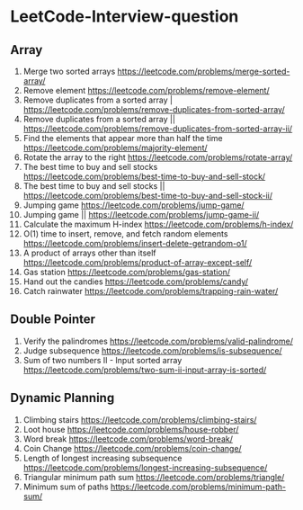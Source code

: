 # LeetCode-Interview-question

## Array

1. Merge two sorted arrays  https://leetcode.com/problems/merge-sorted-array/
2. Remove element https://leetcode.com/problems/remove-element/
3. Remove duplicates from a sorted array | https://leetcode.com/problems/remove-duplicates-from-sorted-array/
4. Remove duplicates from a sorted array || https://leetcode.com/problems/remove-duplicates-from-sorted-array-ii/
5. Find the elements that appear more than half the time https://leetcode.com/problems/majority-element/
6. Rotate the array to the right https://leetcode.com/problems/rotate-array/
7. The best time to buy and sell stocks https://leetcode.com/problems/best-time-to-buy-and-sell-stock/
8. The best time to buy and sell stocks || https://leetcode.com/problems/best-time-to-buy-and-sell-stock-ii/
9. Jumping game https://leetcode.com/problems/jump-game/
10. Jumping game || https://leetcode.com/problems/jump-game-ii/
11. Calculate the maximum H-index https://leetcode.com/problems/h-index/
12. O(1) time to insert, remove, and fetch random elements https://leetcode.com/problems/insert-delete-getrandom-o1/
13. A product of arrays other than itself https://leetcode.com/problems/product-of-array-except-self/
14. Gas station https://leetcode.com/problems/gas-station/
15. Hand out the candies https://leetcode.com/problems/candy/
16. Catch rainwater https://leetcode.com/problems/trapping-rain-water/

## Double Pointer

1. Verify the palindromes https://leetcode.com/problems/valid-palindrome/
2. Judge subsequence https://leetcode.com/problems/is-subsequence/
3. Sum of two numbers II - Input sorted array https://leetcode.com/problems/two-sum-ii-input-array-is-sorted/

## Dynamic Planning

1. Climbing stairs https://leetcode.com/problems/climbing-stairs/
2. Loot house https://leetcode.com/problems/house-robber/
3. Word break https://leetcode.com/problems/word-break/
4. Coin Change https://leetcode.com/problems/coin-change/
5. Length of longest increasing subsequence https://leetcode.com/problems/longest-increasing-subsequence/
6. Triangular minimum path sum https://leetcode.com/problems/triangle/
7. Minimum sum of paths https://leetcode.com/problems/minimum-path-sum/